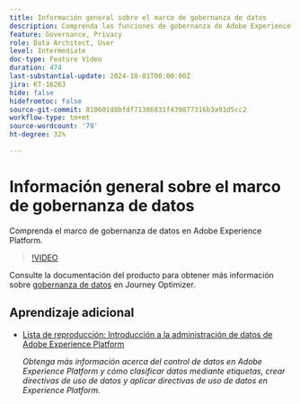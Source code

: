 ```yaml
---
title: Información general sobre el marco de gobernanza de datos
description: Comprenda las funciones de gobernanza de Adobe Experience Platform.
feature: Governance, Privacy
role: Data Architect, User
level: Intermediate
doc-type: Feature Video
duration: 474
last-substantial-update: 2024-10-01T00:00:00Z
jira: KT-16263
hide: false
hidefromtoc: false
source-git-commit: 810601d8bfdf71386831f439877316b3a91d5cc2
workflow-type: tm+mt
source-wordcount: '79'
ht-degree: 32%

---
```



# Información general sobre el marco de gobernanza de datos

Comprenda el marco de gobernanza de datos en Adobe Experience Platform.

>[!VIDEO](https://video.tv.adobe.com/v/29708/?learn=on)

Consulte la documentación del producto para obtener más información sobre [gobernanza de datos](https://experienceleague.adobe.com/en/docs/journey-optimizer/using/privacy/action-privacy-restricted) en Journey Optimizer.

## Aprendizaje adicional

* [Lista de reproducción: Introducción a la administración de datos de Adobe Experience Platform](https://experienceleague.adobe.com/es/playlists/experience-platform-get-started-with-data-governance)

  *Obtenga más información acerca del control de datos en Adobe Experience Platform y cómo clasificar datos mediante etiquetas, crear directivas de uso de datos y aplicar directivas de uso de datos en Experience Platform.*
